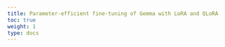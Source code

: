 ```yaml
---
title: Parameter-efficient fine-tuning of Gemma with LoRA and QLoRA
toc: true
weight: 1
type: docs
---
```

